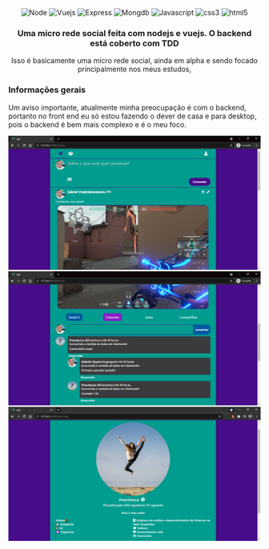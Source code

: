 <div align="center">
  <img height="30" alt="Node" src="https://img.shields.io/badge/Node.js-43853D?style=for-the-badge&logo=node.js&logoColor=white">
  <img height="30" alt="Vuejs" src="https://img.shields.io/badge/Vue.js-35495E?style=for-the-badge&logo=vue.js&logoColor=4FC08D">

  <img height="30" alt="Express" src="https://img.shields.io/badge/Express.js-404D59?style=for-the-badge">
  <img height="30" alt="Mongdb" src="https://img.shields.io/badge/MongoDB-4EA94B?style=for-the-badge&logo=mongodb&logoColor=white">
  <img height="30" alt="Javascript" src="https://img.shields.io/badge/JavaScript-F7DF1E?style=for-the-badge&logo=javascript&logoColor=black">
  <img height="30" alt="css3" src="https://img.shields.io/badge/CSS3-1572B6?style=for-the-badge&logo=css3&logoColor=white">
  <img height="30" alt="html5" src="https://img.shields.io/badge/HTML5-E34F26?style=for-the-badge&logo=html5&logoColor=white">
</div>

<h3 align="center">Uma micro rede social feita com nodejs e vuejs. O backend está coberto com TDD</h3>
<p align="center">
Isso é basicamente uma micro rede social, ainda em alpha e sendo focado principalmente nos meus estudos,
  <br>
</p>

<h3>Informações gerais</h3>
Um aviso importante, atualmente minha preocupação é com o backend, portanto no front end eu só estou fazendo o dever de casa e para desktop, pois o backend é bem mais complexo e é o meu foco.

![Interface](images/a.png)
![Interface](images/b.png)
![Interface](images/c.png)
